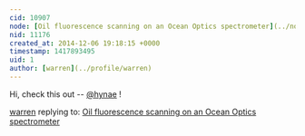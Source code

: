 ```yaml
---
cid: 10907
node: [Oil fluorescence scanning on an Ocean Optics spectrometer](../notes/warren/09-23-2014/oil-fluorescence-scanning-on-an-ocean-optics-spectrometer)
nid: 11176
created_at: 2014-12-06 19:18:15 +0000
timestamp: 1417893495
uid: 1
author: [warren](../profile/warren)
---
```


Hi, check this out -- [@hynae](/profile/hynae) !

[warren](../profile/warren) replying to: [Oil fluorescence scanning on an Ocean Optics spectrometer](../notes/warren/09-23-2014/oil-fluorescence-scanning-on-an-ocean-optics-spectrometer)

